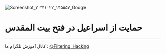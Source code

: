 ![Screenshot_۲۰۲۴۱۰۲۲_۱۴۵۵۵۷_Google](https://github.com/user-attachments/assets/dbbcbc6c-7eb6-447f-8f94-fa60f9e23ddc)
# حمایت از اسراعیل در فتح بیت المقدس
------
کانال آموزش تلگرام ما :
[@Filtering_Hacking](https://t.me/Filtering_Hacking)
